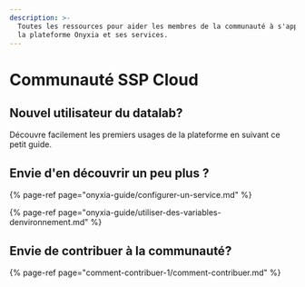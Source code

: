 ```yaml
---
description: >-
  Toutes les ressources pour aider les membres de la communauté à s'approprier
  la plateforme Onyxia et ses services.
---
```


# Communauté SSP Cloud

## Nouvel utilisateur du datalab? 

Découvre facilement les premiers usages de la plateforme en suivant ce petit guide.

## Envie d'en découvrir un peu plus ?

{% page-ref page="onyxia-guide/configurer-un-service.md" %}

{% page-ref page="onyxia-guide/utiliser-des-variables-denvironnement.md" %}

## Envie de contribuer à la communauté?

{% page-ref page="comment-contribuer-1/comment-contribuer.md" %}



